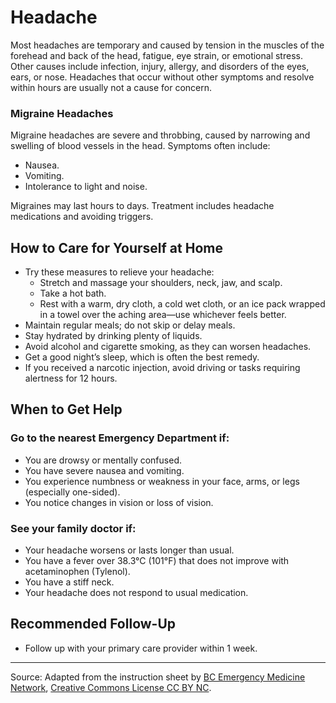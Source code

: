 # Headache

Most headaches are temporary and caused by tension in the muscles of the forehead and back of the head, fatigue, eye strain, or emotional stress. Other causes include infection, injury, allergy, and disorders of the eyes, ears, or nose. Headaches that occur without other symptoms and resolve within hours are usually not a cause for concern.

### Migraine Headaches

Migraine headaches are severe and throbbing, caused by narrowing and swelling of blood vessels in the head. Symptoms often include:

- Nausea.
- Vomiting.
- Intolerance to light and noise.

Migraines may last hours to days. Treatment includes headache medications and avoiding triggers.

## How to Care for Yourself at Home

- Try these measures to relieve your headache:
  - Stretch and massage your shoulders, neck, jaw, and scalp.
  - Take a hot bath.
  - Rest with a warm, dry cloth, a cold wet cloth, or an ice pack wrapped in a towel over the aching area—use whichever feels better.
- Maintain regular meals; do not skip or delay meals.
- Stay hydrated by drinking plenty of liquids.
- Avoid alcohol and cigarette smoking, as they can worsen headaches.
- Get a good night’s sleep, which is often the best remedy.
- If you received a narcotic injection, avoid driving or tasks requiring alertness for 12 hours.

## When to Get Help

### Go to the nearest Emergency Department if:

- You are drowsy or mentally confused.
- You have severe nausea and vomiting.
- You experience numbness or weakness in your face, arms, or legs (especially one-sided).
- You notice changes in vision or loss of vision.

### See your family doctor if:

- Your headache worsens or lasts longer than usual.
- You have a fever over 38.3°C (101°F) that does not improve with acetaminophen (Tylenol).
- You have a stiff neck.
- Your headache does not respond to usual medication.

## Recommended Follow-Up

- Follow up with your primary care provider within 1 week.

---

Source: Adapted from the instruction sheet by [BC Emergency Medicine Network](http://www.bcemn.ca/clinical_resource/headache/), [Creative Commons License CC BY NC](https://creativecommons.org/licenses/by-nc/4.0/deed.en).
